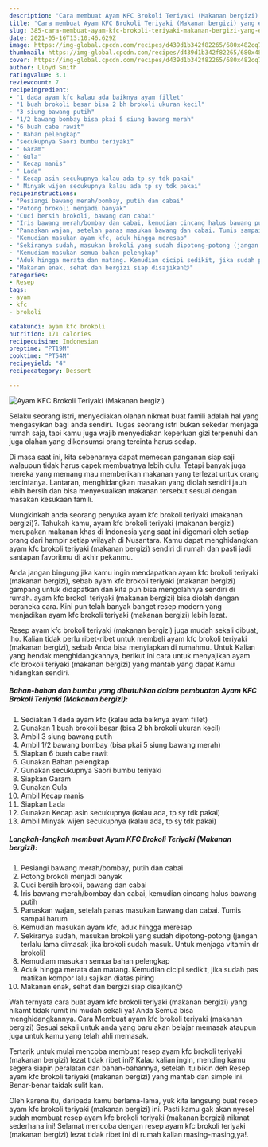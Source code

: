```yaml
---
description: "Cara membuat Ayam KFC Brokoli Teriyaki (Makanan bergizi) yang enak dan Mudah Dibuat"
title: "Cara membuat Ayam KFC Brokoli Teriyaki (Makanan bergizi) yang enak dan Mudah Dibuat"
slug: 385-cara-membuat-ayam-kfc-brokoli-teriyaki-makanan-bergizi-yang-enak-dan-mudah-dibuat
date: 2021-05-16T13:10:46.629Z
image: https://img-global.cpcdn.com/recipes/d439d1b342f82265/680x482cq70/ayam-kfc-brokoli-teriyaki-makanan-bergizi-foto-resep-utama.jpg
thumbnail: https://img-global.cpcdn.com/recipes/d439d1b342f82265/680x482cq70/ayam-kfc-brokoli-teriyaki-makanan-bergizi-foto-resep-utama.jpg
cover: https://img-global.cpcdn.com/recipes/d439d1b342f82265/680x482cq70/ayam-kfc-brokoli-teriyaki-makanan-bergizi-foto-resep-utama.jpg
author: Lloyd Smith
ratingvalue: 3.1
reviewcount: 7
recipeingredient:
- "1 dada ayam kfc kalau ada baiknya ayam fillet"
- "1 buah brokoli besar bisa 2 bh brokoli ukuran kecil"
- "3 siung bawang putih"
- "1/2 bawang bombay bisa pkai 5 siung bawang merah"
- "6 buah cabe rawit"
- " Bahan pelengkap"
- "secukupnya Saori bumbu teriyaki"
- " Garam"
- " Gula"
- " Kecap manis"
- " Lada"
- " Kecap asin secukupnya kalau ada tp sy tdk pakai"
- " Minyak wijen secukupnya kalau ada tp sy tdk pakai"
recipeinstructions:
- "Pesiangi bawang merah/bombay, putih dan cabai"
- "Potong brokoli menjadi banyak"
- "Cuci bersih brokoli, bawang dan cabai"
- "Iris bawang merah/bombay dan cabai, kemudian cincang halus bawang putih"
- "Panaskan wajan, setelah panas masukan bawang dan cabai. Tumis sampai harum"
- "Kemudian masukan ayam kfc, aduk hingga meresap"
- "Sekiranya sudah, masukan brokoli yang sudah dipotong-potong (jangan terlalu lama dimasak jika brokoli sudah masuk. Untuk menjaga vitamin dr brokoli)"
- "Kemudiam masukan semua bahan pelengkap"
- "Aduk hingga merata dan matang. Kemudian cicipi sedikit, jika sudah pas matikan kompor lalu sajikan diatas piring"
- "Makanan enak, sehat dan bergizi siap disajikan😊"
categories:
- Resep
tags:
- ayam
- kfc
- brokoli

katakunci: ayam kfc brokoli 
nutrition: 171 calories
recipecuisine: Indonesian
preptime: "PT19M"
cooktime: "PT54M"
recipeyield: "4"
recipecategory: Dessert

---
```



![Ayam KFC Brokoli Teriyaki (Makanan bergizi)](https://img-global.cpcdn.com/recipes/d439d1b342f82265/680x482cq70/ayam-kfc-brokoli-teriyaki-makanan-bergizi-foto-resep-utama.jpg)

Selaku seorang istri, menyediakan olahan nikmat buat famili adalah hal yang mengasyikan bagi anda sendiri. Tugas seorang istri bukan sekedar menjaga rumah saja, tapi kamu juga wajib menyediakan keperluan gizi terpenuhi dan juga olahan yang dikonsumsi orang tercinta harus sedap.

Di masa  saat ini, kita sebenarnya dapat memesan panganan siap saji walaupun tidak harus capek membuatnya lebih dulu. Tetapi banyak juga mereka yang memang mau memberikan makanan yang terlezat untuk orang tercintanya. Lantaran, menghidangkan masakan yang diolah sendiri jauh lebih bersih dan bisa menyesuaikan makanan tersebut sesuai dengan masakan kesukaan famili. 



Mungkinkah anda seorang penyuka ayam kfc brokoli teriyaki (makanan bergizi)?. Tahukah kamu, ayam kfc brokoli teriyaki (makanan bergizi) merupakan makanan khas di Indonesia yang saat ini digemari oleh setiap orang dari hampir setiap wilayah di Nusantara. Kamu dapat menghidangkan ayam kfc brokoli teriyaki (makanan bergizi) sendiri di rumah dan pasti jadi santapan favoritmu di akhir pekanmu.

Anda jangan bingung jika kamu ingin mendapatkan ayam kfc brokoli teriyaki (makanan bergizi), sebab ayam kfc brokoli teriyaki (makanan bergizi) gampang untuk didapatkan dan kita pun bisa mengolahnya sendiri di rumah. ayam kfc brokoli teriyaki (makanan bergizi) bisa diolah dengan beraneka cara. Kini pun telah banyak banget resep modern yang menjadikan ayam kfc brokoli teriyaki (makanan bergizi) lebih lezat.

Resep ayam kfc brokoli teriyaki (makanan bergizi) juga mudah sekali dibuat, lho. Kalian tidak perlu ribet-ribet untuk membeli ayam kfc brokoli teriyaki (makanan bergizi), sebab Anda bisa menyiapkan di rumahmu. Untuk Kalian yang hendak menghidangkannya, berikut ini cara untuk menyajikan ayam kfc brokoli teriyaki (makanan bergizi) yang mantab yang dapat Kamu hidangkan sendiri.

<!--inarticleads1-->

##### Bahan-bahan dan bumbu yang dibutuhkan dalam pembuatan Ayam KFC Brokoli Teriyaki (Makanan bergizi):

1. Sediakan 1 dada ayam kfc (kalau ada baiknya ayam fillet)
1. Gunakan 1 buah brokoli besar (bisa 2 bh brokoli ukuran kecil)
1. Ambil 3 siung bawang putih
1. Ambil 1/2 bawang bombay (bisa pkai 5 siung bawang merah)
1. Siapkan 6 buah cabe rawit
1. Gunakan  Bahan pelengkap
1. Gunakan secukupnya Saori bumbu teriyaki
1. Siapkan  Garam
1. Gunakan  Gula
1. Ambil  Kecap manis
1. Siapkan  Lada
1. Gunakan  Kecap asin secukupnya (kalau ada, tp sy tdk pakai)
1. Ambil  Minyak wijen secukupnya (kalau ada, tp sy tdk pakai)




<!--inarticleads2-->

##### Langkah-langkah membuat Ayam KFC Brokoli Teriyaki (Makanan bergizi):

1. Pesiangi bawang merah/bombay, putih dan cabai
1. Potong brokoli menjadi banyak
1. Cuci bersih brokoli, bawang dan cabai
1. Iris bawang merah/bombay dan cabai, kemudian cincang halus bawang putih
1. Panaskan wajan, setelah panas masukan bawang dan cabai. Tumis sampai harum
1. Kemudian masukan ayam kfc, aduk hingga meresap
1. Sekiranya sudah, masukan brokoli yang sudah dipotong-potong (jangan terlalu lama dimasak jika brokoli sudah masuk. Untuk menjaga vitamin dr brokoli)
1. Kemudiam masukan semua bahan pelengkap
1. Aduk hingga merata dan matang. Kemudian cicipi sedikit, jika sudah pas matikan kompor lalu sajikan diatas piring
1. Makanan enak, sehat dan bergizi siap disajikan😊




Wah ternyata cara buat ayam kfc brokoli teriyaki (makanan bergizi) yang nikamt tidak rumit ini mudah sekali ya! Anda Semua bisa menghidangkannya. Cara Membuat ayam kfc brokoli teriyaki (makanan bergizi) Sesuai sekali untuk anda yang baru akan belajar memasak ataupun juga untuk kamu yang telah ahli memasak.

Tertarik untuk mulai mencoba membuat resep ayam kfc brokoli teriyaki (makanan bergizi) lezat tidak ribet ini? Kalau kalian ingin, mending kamu segera siapin peralatan dan bahan-bahannya, setelah itu bikin deh Resep ayam kfc brokoli teriyaki (makanan bergizi) yang mantab dan simple ini. Benar-benar taidak sulit kan. 

Oleh karena itu, daripada kamu berlama-lama, yuk kita langsung buat resep ayam kfc brokoli teriyaki (makanan bergizi) ini. Pasti kamu gak akan nyesel sudah membuat resep ayam kfc brokoli teriyaki (makanan bergizi) nikmat sederhana ini! Selamat mencoba dengan resep ayam kfc brokoli teriyaki (makanan bergizi) lezat tidak ribet ini di rumah kalian masing-masing,ya!.

